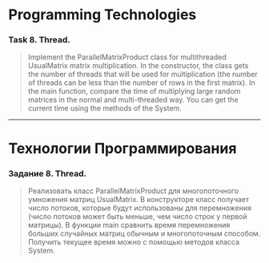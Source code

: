 # Programming Technologies
### Task 8. Thread.
>Implement the ParallelMatrixProduct class for multithreaded UsualMatrix matrix multiplication. In the constructor, the class gets the number of threads that will be used for multiplication (the number of threads can be less than the number of rows in the first matrix). In the main function, compare the time of multiplying large random matrices in the normal and multi-threaded way. You can get the current time using the methods of the System.
---
# Технологии Программирования
### Задание 8. Thread.
>Реализовать класс ParallelMatrixProduct для многопоточного умножения матриц UsualMatrix. В конструкторе класс получает число потоков, которые будут использованы для перемножения (число потоков может быть меньше, чем число строк у первой матрицы). В функции main сравнить время перемножения больших случайных матриц обычным и многопоточным способом. Получить текущее время можно с помощью методов класса System.

